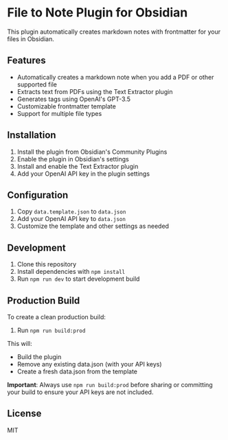 # File to Note Plugin for Obsidian

This plugin automatically creates markdown notes with frontmatter for your files in Obsidian.

## Features

- Automatically creates a markdown note when you add a PDF or other supported file
- Extracts text from PDFs using the Text Extractor plugin
- Generates tags using OpenAI's GPT-3.5
- Customizable frontmatter template
- Support for multiple file types

## Installation

1. Install the plugin from Obsidian's Community Plugins
2. Enable the plugin in Obsidian's settings
3. Install and enable the Text Extractor plugin
4. Add your OpenAI API key in the plugin settings

## Configuration

1. Copy `data.template.json` to `data.json`
2. Add your OpenAI API key to `data.json`
3. Customize the template and other settings as needed

## Development

1. Clone this repository
2. Install dependencies with `npm install`
3. Run `npm run dev` to start development build

## Production Build

To create a clean production build:

1. Run `npm run build:prod`

This will:
- Build the plugin
- Remove any existing data.json (with your API keys)
- Create a fresh data.json from the template

**Important**: Always use `npm run build:prod` before sharing or committing your build to ensure your API keys are not included.

## License

MIT 